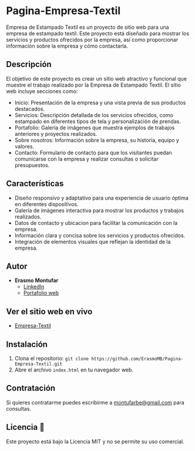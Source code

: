 # Pagina-Empresa-Textil
Empresa de Estampado Textil es un proyecto de sitio web para una empresa de estampado textil. Este proyecto está diseñado 
para mostrar los servicios y productos ofrecidos por la empresa, así como proporcionar información sobre la empresa y cómo contactarla.

## Descripción

El objetivo de este proyecto es crear un sitio web atractivo y funcional que muestre el trabajo realizado por 
la Empresa de Estampado Textil. El sitio web incluye secciones como:

- Inicio: Presentación de la empresa y una vista previa de sus productos destacados.
- Servicios: Descripción detallada de los servicios ofrecidos, como estampado en diferentes tipos de tela y personalización de prendas.
- Portafolio: Galería de imágenes que muestra ejemplos de trabajos anteriores y proyectos realizados.
- Sobre nosotros: Información sobre la empresa, su historia, equipo y valores.
- Contacto: Formulario de contacto para que los visitantes puedan comunicarse con la empresa y realizar consultas o solicitar presupuestos.

## Características

- Diseño responsivo y adaptativo para una experiencia de usuario óptima en diferentes dispositivos.
- Galería de imágenes interactiva para mostrar los productos y trabajos realizados.
- Datos de contacto y ubicacion para facilitar la comunicación con la empresa.
- Información clara y concisa sobre los servicios y productos ofrecidos.
- Integración de elementos visuales que reflejan la identidad de la empresa.

## Autor

- **Erasmo Montufar**
  - [LinkedIn](https://www.linkedin.com/in/erasmomb/)
  - [Portafolio web](https://checas.com.pe/)

## Ver el sitio web en vivo

- [Empresa-Textil](https://erasmomb.github.io/Pagina-Empresa-Textil/#)

## Instalación

1. Clona el repositorio: `git clone https://github.com/ErasmoMB/Pagina-Empresa-Textil.git`
2. Abre el archivo `index.html` en tu navegador web.

## Contratación

Si quieres contratarme puedes escribirme a [montufarbe@gmail.com](mailto:montufarbe@gmail.com) para consultas.

## Licencia 📃

Este proyecto está bajo la Licencia MIT y no se permite su uso comercial.
